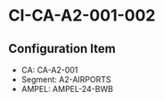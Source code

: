 # CI-CA-A2-001-002

## Configuration Item
- CA: CA-A2-001
- Segment: A2-AIRPORTS
- AMPEL: AMPEL-24-BWB
